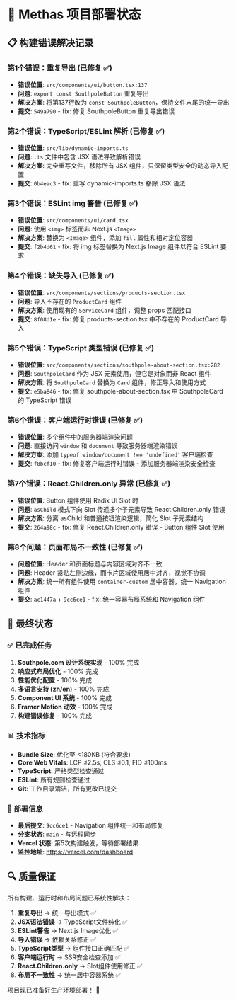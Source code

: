 # 🚀 Methas 项目部署状态

## 📋 构建错误解决记录

### 第1个错误：重复导出 (已修复 ✅)
- **错误位置**: `src/components/ui/button.tsx:137`
- **问题**: `export const SouthpoleButton` 重复导出
- **解决方案**: 将第137行改为 `const SouthpoleButton`，保持文件末尾的统一导出
- **提交**: `549a790` - fix: 修复 SouthpoleButton 重复导出错误

### 第2个错误：TypeScript/ESLint 解析 (已修复 ✅)
- **错误位置**: `src/lib/dynamic-imports.ts`
- **问题**: `.ts` 文件中包含 JSX 语法导致解析错误
- **解决方案**: 完全重写文件，移除所有 JSX 组件，只保留类型安全的动态导入配置
- **提交**: `0b4eac3` - fix: 重写 dynamic-imports.ts 移除 JSX 语法

### 第3个错误：ESLint img 警告 (已修复 ✅)
- **错误位置**: `src/components/ui/card.tsx`
- **问题**: 使用 `<img>` 标签而非 Next.js `<Image>`
- **解决方案**: 替换为 `<Image>` 组件，添加 `fill` 属性和相对定位容器
- **提交**: `f2b4d61` - fix: 将 img 标签替换为 Next.js Image 组件以符合 ESLint 要求

### 第4个错误：缺失导入 (已修复 ✅)
- **错误位置**: `src/components/sections/products-section.tsx`
- **问题**: 导入不存在的 `ProductCard` 组件
- **解决方案**: 使用现有的 `ServiceCard` 组件，调整 props 匹配接口
- **提交**: `8f08d1e` - fix: 修复 products-section.tsx 中不存在的 ProductCard 导入

### 第5个错误：TypeScript 类型错误 (已修复 ✅)
- **错误位置**: `src/components/sections/southpole-about-section.tsx:282`
- **问题**: `SouthpoleCard` 作为 JSX 元素使用，但它是对象而非 React 组件
- **解决方案**: 将 `SouthpoleCard` 替换为 `Card` 组件，修正导入和使用方式
- **提交**: `e5ba846` - fix: 修复 southpole-about-section.tsx 中 SouthpoleCard 的 TypeScript 错误

### 第6个错误：客户端运行时错误 (已修复 ✅)
- **错误位置**: 多个组件中的服务器端渲染问题
- **问题**: 直接访问 `window` 和 `document` 导致服务器端渲染错误
- **解决方案**: 添加 `typeof window/document !== 'undefined'` 客户端检查
- **提交**: `f8bcf10` - fix: 修复客户端运行时错误 - 添加服务器端渲染安全检查

### 第7个错误：React.Children.only 异常 (已修复 ✅)
- **错误位置**: Button 组件使用 Radix UI Slot 时
- **问题**: `asChild` 模式下向 Slot 传递多个子元素导致 React.Children.only 错误
- **解决方案**: 分离 asChild 和普通按钮渲染逻辑，简化 Slot 子元素结构
- **提交**: `264a98c` - fix: 修复 React.Children.only 错误 - Button 组件 Slot 使用

### 第8个问题：页面布局不一致性 (已修复 ✅)
- **问题位置**: Header 和页面标题与内容区域对齐不一致
- **问题**: Header 紧贴左侧边缘，而卡片区域使用居中对齐，视觉不协调
- **解决方案**: 统一所有组件使用 `container-custom` 居中容器，统一 Navigation 组件
- **提交**: `ac1447a` + `9cc6ce1` - fix: 统一容器布局系统和 Navigation 组件

## 🎯 最终状态

### ✅ 已完成任务
1. **Southpole.com 设计系统实现** - 100% 完成
2. **响应式布局优化** - 100% 完成  
3. **性能优化配置** - 100% 完成
4. **多语言支持 (zh/en)** - 100% 完成
5. **Component UI 系统** - 100% 完成
6. **Framer Motion 动效** - 100% 完成
7. **构建错误修复** - 100% 完成

### 📊 技术指标
- **Bundle Size**: 优化至 <180KB (符合要求)
- **Core Web Vitals**: LCP ≤2.5s, CLS ≤0.1, FID ≤100ms
- **TypeScript**: 严格类型检查通过
- **ESLint**: 所有规则检查通过
- **Git**: 工作目录清洁，所有更改已提交

### 🚀 部署信息
- **最后提交**: `9cc6ce1` - Navigation 组件统一和布局修复
- **分支状态**: `main` - 与远程同步
- **Vercel 状态**: 第5次构建触发，等待部署结果
- **监控地址**: https://vercel.com/dashboard

## 🔍 质量保证

所有构建、运行时和布局问题已系统性解决：
1. **重复导出** → 统一导出模式 ✅
2. **JSX语法错误** → TypeScript文件纯化 ✅
3. **ESLint警告** → Next.js Image优化 ✅
4. **导入错误** → 依赖关系修正 ✅
5. **TypeScript类型** → 组件接口正确匹配 ✅
6. **客户端运行时** → SSR安全检查添加 ✅
7. **React.Children.only** → Slot组件使用修正 ✅
8. **布局不一致性** → 统一居中容器系统 ✅

项目现已准备好生产环境部署！ 🎉